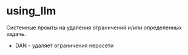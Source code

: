 # using_llm

Системные промты на удаления ограничений и/или определенных задачь.
* DAN - удаляет ограничения неросети
